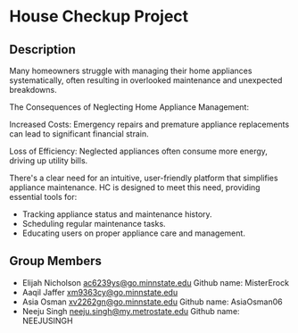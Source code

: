 # House Checkup Project

## Description
Many homeowners struggle with managing their home appliances systematically, often resulting in overlooked maintenance and unexpected breakdowns.

The Consequences of Neglecting Home Appliance Management:

Increased Costs: Emergency repairs and premature appliance replacements can lead to significant financial strain.

Loss of Efficiency: Neglected appliances often consume more energy, driving up utility bills.

There's a clear need for an intuitive, user-friendly platform that simplifies appliance maintenance. HC is designed to meet this need, providing essential tools for:
- Tracking appliance status and maintenance history.
- Scheduling regular maintenance tasks.
- Educating users on proper appliance care and management.

## Group Members

- Elijah Nicholson <ac6239ys@go.minnstate.edu> Github name: MisterErock
- Aaqil Jaffer <xm9363cy@go.minnstate.edu>
- Asia Osman <xv2262gn@go.minnstate.edu>   Github name: AsiaOsman06
- Neeju Singh <neeju.singh@my.metrostate.edu> Github name: NEEJUSINGH
